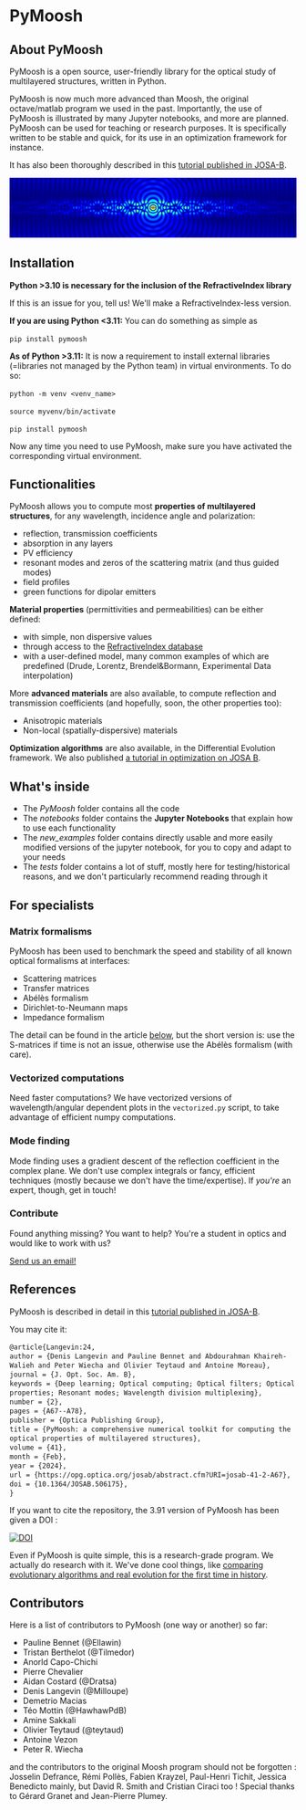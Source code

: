 # PyMoosh

## About PyMoosh

PyMoosh is a open source, user-friendly library for the optical study of multilayered structures, written in Python. 

PyMoosh is now much more advanced than Moosh, the original octave/matlab program we used in the past. Importantly, the use of PyMoosh is illustrated by many Jupyter notebooks, and more are planned. PyMoosh can be used for teaching or research purposes. It is specifically written to be stable and quick, for its use in an optimization framework for instance.

It has also been thoroughly described in this [tutorial published in JOSA-B](https://opg.optica.org/josab/fulltext.cfm?uri=josab-41-2-A67&id=545746).

![What PyMoosh (green functions) can do...](field.png)

## Installation

**Python >3.10 is necessary for the inclusion of the RefractiveIndex library**

If this is an issue for you, tell us! We'll make a RefractiveIndex-less version.

**If you are using Python <3.11:**
You can do something as simple as 

``` pip install pymoosh ```

**As of Python >3.11:**
It is now a requirement to install external libraries (=libraries not managed by the Python team) in virtual environments. To do so:

``` python -m venv <venv_name> ```

``` source myvenv/bin/activate ```

``` pip install pymoosh ```

Now any time you need to use PyMoosh, make sure you have activated the corresponding virtual environment.

## Functionalities
PyMoosh allows you to compute most **properties of multilayered structures**, for any wavelength, incidence angle and polarization:
- reflection, transmission coefficients
- absorption in any layers
- PV efficiency
- resonant modes and zeros of the scattering matrix (and thus guided modes)
- field profiles
- green functions for dipolar emitters

**Material properties** (permittivities and permeabilities) can be either defined:
- with simple, non dispersive values
- through access to the [RefractiveIndex database](https://refractiveindex.info/)
- with a user-defined model, many common examples of which are predefined (Drude, Lorentz, Brendel&Bormann, Experimental Data interpolation)

More **advanced materials** are also available, to compute reflection and transmission coefficients (and hopefully, soon, the other properties too):
- Anisotropic materials
- Non-local (spatially-dispersive) materials

**Optimization algorithms** are also available, in the Differential Evolution framework. We also published [a tutorial in optimization on JOSA B](https://opg.optica.org/josab/fulltext.cfm?uri=josab-41-2-A126&id=546050).

## What's inside

- The *PyMoosh* folder contains all the code
- The *notebooks* folder contains the **Jupyter Notebooks** that explain how to use each functionality
- The *new_examples* folder contains directly usable and more easily modified versions of the jupyter notebook, for you to copy and adapt to your needs
- The *tests* folder contains a lot of stuff, mostly here for testing/historical reasons, and we don't particularly recommend reading through it

## For specialists

### Matrix formalisms
PyMoosh has been used to benchmark the speed and stability of all known optical formalisms at interfaces:
- Scattering matrices
- Transfer matrices
- Abélès formalism
- Dirichlet-to-Neumann maps
- Impedance formalism

The detail can be found in the article [below](https://opg.optica.org/josab/fulltext.cfm?uri=josab-41-2-A67&id=545746), but the short version is: use the S-matrices if time is not an issue, otherwise use the Abélès formalism (with care).

### Vectorized computations

Need faster computations? We have vectorized versions of wavelength/angular dependent plots in the ```vectorized.py``` script, to take advantage of efficient numpy computations.

### Mode finding

Mode finding uses a gradient descent of the reflection coefficient in the complex plane. We don't use complex integrals or fancy, efficient techniques (mostly because we don't have the time/expertise). If *you're* an expert, though, get in touch!

### Contribute

Found anything missing? You want to help? You're a student in optics and would like to work with us?

[Send us an email!](mailto:denis.langevin_at_uca.fr,antoine.moreau_at_uca.fr)

## References

PyMoosh is described in detail in this [tutorial published in JOSA-B](https://opg.optica.org/josab/fulltext.cfm?uri=josab-41-2-A67&id=545746).

You may cite it:
```
@article{Langevin:24,
author = {Denis Langevin and Pauline Bennet and Abdourahman Khaireh-Walieh and Peter Wiecha and Olivier Teytaud and Antoine Moreau},
journal = {J. Opt. Soc. Am. B},
keywords = {Deep learning; Optical computing; Optical filters; Optical properties; Resonant modes; Wavelength division multiplexing},
number = {2},
pages = {A67--A78},
publisher = {Optica Publishing Group},
title = {PyMoosh: a comprehensive numerical toolkit for computing the optical properties of multilayered structures},
volume = {41},
month = {Feb},
year = {2024},
url = {https://opg.optica.org/josab/abstract.cfm?URI=josab-41-2-A67},
doi = {10.1364/JOSAB.506175},
}
```

If you want to cite the repository, the 3.91 version of PyMoosh has been given a DOI :

[![DOI](https://zenodo.org/badge/DOI/10.5281/zenodo.13845630.svg)](https://doi.org/10.5281/zenodo.13845630)


Even if PyMoosh is quite simple, this is a research-grade program. We actually do research with it. We've done cool things, like [comparing evolutionary algorithms and real evolution for the first time in history](https://www.nature.com/articles/s41598-020-68719-3).

## Contributors

Here is a list of contributors to PyMoosh (one way or another) so far:

* Pauline Bennet (@Ellawin)
* Tristan Berthelot (@Tilmedor)
* Anorld Capo-Chichi
* Pierre Chevalier
* Aidan Costard (@Dratsa)
* Denis Langevin (@Milloupe)
* Demetrio Macias
* Téo Mottin (@HawhawPdB)
* Amine Sakkali
* Olivier Teytaud (@teytaud)
* Antoine Vezon
* Peter R. Wiecha

and the contributors to the original Moosh program should not be forgotten : Josselin Defrance, Rémi Pollès, Fabien Krayzel, Paul-Henri Tichit, Jessica Benedicto mainly, but David R. Smith and Cristian Ciraci too ! Special thanks to Gérard Granet and Jean-Pierre Plumey.
